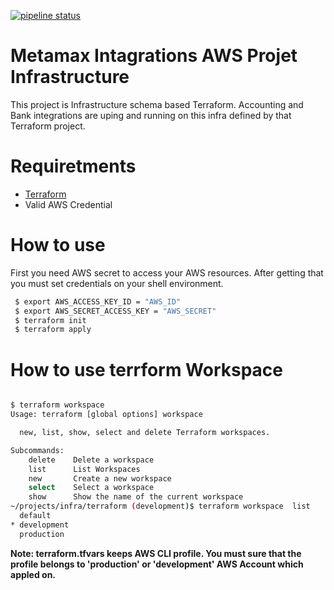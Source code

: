 [![pipeline status](https://gitlab.orema.com.tr/metamax/infra/badges/main/pipeline.svg)](https://gitlab.orema.com.tr/metamax/infra/-/commits/main)
# Metamax Intagrations AWS Projet Infrastructure

This project is Infrastructure schema based Terraform. Accounting and Bank integrations are uping and running on this infra defined by that Terraform project. 

# Requiretments
* [Terraform](https://developer.hashicorp.com/terraform/tutorials/aws-get-started/install-cli)
* Valid AWS Credential


# How to use
First you need AWS secret to access your AWS resources. After getting that you must set credentials on your shell environment.
```sh
 $ export AWS_ACCESS_KEY_ID = "AWS_ID"
 $ export AWS_SECRET_ACCESS_KEY = "AWS_SECRET"
 $ terraform init
 $ terraform apply
```

# How to use terrform Workspace

```sh

$ terraform workspace 
Usage: terraform [global options] workspace

  new, list, show, select and delete Terraform workspaces.

Subcommands:
    delete    Delete a workspace
    list      List Workspaces
    new       Create a new workspace
    select    Select a workspace
    show      Show the name of the current workspace
~/projects/infra/terraform (development)$ terraform workspace  list
  default
* development
  production
```

**Note: terraform.tfvars keeps AWS CLI profile. You must sure that the profile belongs to 'production' or 'development' AWS Account which appled on.**